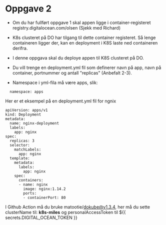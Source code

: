 # Oppgave 2

* Om du har fullført oppgave 1 skal appen ligge i container-registeret registry.digitalocean.com/olsen (Sjekk med Richard)

* K8s clusteret på DO har tilgang til dette container registeret. Så lenge containeren ligger der, kan en deployment i K8S laste ned containeren derifra.

* I denne oppgava skal du deploye appen til K8S clusteret på DO.

* Du vill trenge en deployment.yml fil som definerer navn på app, navn på container, portnummer og antall "replicas" (Anbefalt 2-3).

* Namespace i yml-fila må være apps, slik:
```
  namespace: apps
```

Her er et eksempel på en deployment.yml fil for ngnix

```
apiVersion: apps/v1
kind: Deployment
metadata:
  name: nginx-deployment
  labels:
    app: nginx
spec:
  replicas: 3
  selector:
    matchLabels:
      app: nginx
  template:
    metadata:
      labels:
        app: nginx
    spec:
      containers:
      - name: nginx
        image: nginx:1.14.2
        ports:
        - containerPort: 80

```

I Github Action må du bruke matootie/dokube@v1.3.4, her må du sette clusterName til: **k8s-miles**
og personalAccessToken til ${{ secrets.DIGITAL_OCEAN_TOKEN }}

